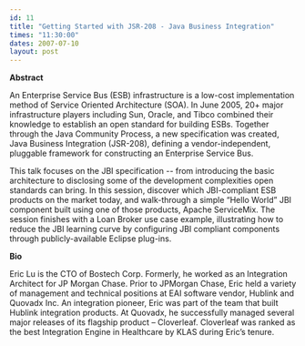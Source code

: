 ```yaml
---
id: 11
title: "Getting Started with JSR-208 - Java Business Integration"
times: "11:30:00"
dates: 2007-07-10
layout: post
---
```

 **Abstract**  

An Enterprise Service Bus (ESB) infrastructure is a low-cost implementation method of Service Oriented Architecture (SOA). In June 2005, 20+ major infrastructure players including Sun, Oracle, and Tibco combined their knowledge to establish an open standard for building ESBs. Together through the Java Community Process, a new specification was created, Java Business Integration (JSR-208), defining a vendor-independent, pluggable framework for constructing an Enterprise Service Bus.

 This talk focuses on the JBI specification -- from introducing the basic architecture to disclosing some of the development complexities open standards can bring. In this session, discover which JBI-compliant ESB products on the market today, and walk-through a simple “Hello World” JBI component built using one of those products, Apache ServiceMix. The session finishes with a Loan Broker use case example, illustrating how to reduce the JBI learning curve by configuring JBI compliant components through publicly-available Eclipse plug-ins.   
  
**Bio**  
  
Eric Lu is the CTO of Bostech Corp. Formerly, he worked as an Integration Architect for JP Morgan Chase. Prior to JPMorgan Chase, Eric held a variety of management and technical positions at EAI software vendor, Hublink and Quovadx Inc. An integration pioneer, Eric was part of the team that built Hublink integration products. At Quovadx, he successfully managed several major releases of its flagship product – Cloverleaf. Cloverleaf was ranked as the best Integration Engine in Healthcare by KLAS during Eric’s tenure.
